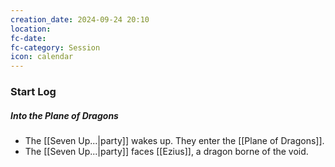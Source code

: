 ```yaml
---
creation_date: 2024-09-24 20:10
location: 
fc-date: 
fc-category: Session
icon: calendar
---
```

### Start Log
##### Into the Plane of Dragons
- The [[Seven Up...|party]] wakes up. They enter the [[Plane of Dragons]].
- The [[Seven Up...|party]] faces [[Ezius]], a dragon borne of the void.